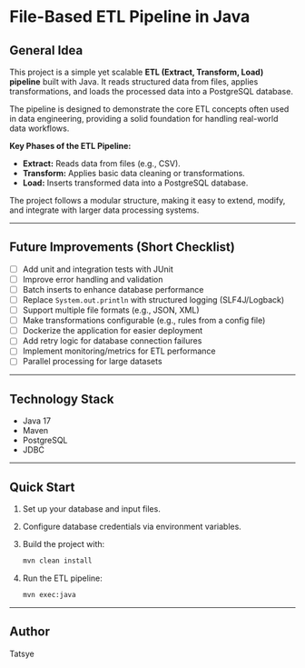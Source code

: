 




#  **File-Based ETL Pipeline in Java**

##  **General Idea**

This project is a simple yet scalable **ETL (Extract, Transform, Load) pipeline** built with Java. It reads structured data from files, applies transformations, and loads the processed data into a PostgreSQL database.

The pipeline is designed to demonstrate the core ETL concepts often used in data engineering, providing a solid foundation for handling real-world data workflows.

**Key Phases of the ETL Pipeline:**

* **Extract:** Reads data from files (e.g., CSV).
* **Transform:** Applies basic data cleaning or transformations.
* **Load:** Inserts transformed data into a PostgreSQL database.

The project follows a modular structure, making it easy to extend, modify, and integrate with larger data processing systems.

---

##  **Future Improvements (Short Checklist)**

* [ ] Add unit and integration tests with JUnit
* [ ] Improve error handling and validation
* [ ] Batch inserts to enhance database performance
* [ ] Replace `System.out.println` with structured logging (SLF4J/Logback)
* [ ] Support multiple file formats (e.g., JSON, XML)
* [ ] Make transformations configurable (e.g., rules from a config file)
* [ ] Dockerize the application for easier deployment
* [ ] Add retry logic for database connection failures
* [ ] Implement monitoring/metrics for ETL performance
* [ ] Parallel processing for large datasets

---

##  **Technology Stack**

* Java 17
* Maven
* PostgreSQL
* JDBC

---

## **Quick Start**

1. Set up your database and input files.
2. Configure database credentials via environment variables.
3. Build the project with:

   ```bash
   mvn clean install
   ```
4. Run the ETL pipeline:

   ```bash
   mvn exec:java
   ```

---

##  **Author**

Tatsye

